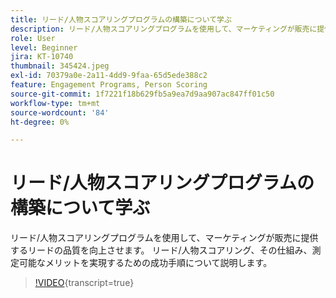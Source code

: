 ```yaml
---
title: リード/人物スコアリングプログラムの構築について学ぶ
description: リード/人物スコアリングプログラムを使用して、マーケティングが販売に提供するリードの品質を向上させます。 リード/人物スコアリング、その仕組み、測定可能なメリットを実現するための成功手順について説明します。
role: User
level: Beginner
jira: KT-10740
thumbnail: 345424.jpeg
exl-id: 70379a0e-2a11-4dd9-9faa-65d5ede388c2
feature: Engagement Programs, Person Scoring
source-git-commit: 1f7221f18b629fb5a9ea7d9aa907ac847ff01c50
workflow-type: tm+mt
source-wordcount: '84'
ht-degree: 0%

---
```


# リード/人物スコアリングプログラムの構築について学ぶ

リード/人物スコアリングプログラムを使用して、マーケティングが販売に提供するリードの品質を向上させます。 リード/人物スコアリング、その仕組み、測定可能なメリットを実現するための成功手順について説明します。

>[!VIDEO](https://video.tv.adobe.com/v/345424/?quality=12&learn=on){transcript=true}
